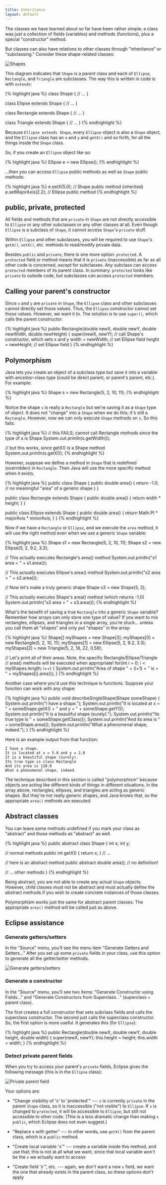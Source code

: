 ```yaml
---
title: Inheritance
layout: default
---
```


The classes we have learned about so far have been rather simple: a class was just a collection of fields (variables) and methods (functions), plus a special "constructor" method.

But classes can also have relations to other classes through "inheritance" or "subclassing." Consider these shape-related classes:

![Shapes](/images/shapes-uml.png)

This diagram indicates that `Shape` is a parent class and each of `Ellipse`, `Rectangle`, and `Triangle` are subclasses. The way this is written in code is with `extends`:

{% highlight java %}
class Shape {
  // ...
}

class Ellipse extends Shape {
  // ...
}

class Rectangle extends Shape {
  // ...
}

class Triangle extends Shape {
  // ...
}
{% endhighlight %}

Because `Ellipse extends Shape`, every `Ellipse` object is also a `Shape` object, and the `Ellipse` class has an `x` and `y` and `getX()` and so forth, for all the things inside the `Shape` class.

So, if you create an `Ellipse` object like so:

{% highlight java %}
Ellipse e = new Ellipse();
{% endhighlight %}

...then you can access `Ellipse` public methods as well as `Shape` public methods:

{% highlight java %}
e.setX(5.0);         // Shape public method (inherited)
e.setMajorAxis(2.2); // Ellipse public method
{% endhighlight %}

## public, private, protected

All fields and methods that are `private` in `Shape` are not directly accessible to `Ellipse` or any other subclasses or any other classes at all. Even though `Ellipse` is a subclass of `Shape`, it cannot access `Shape`'s `private` stuff.

Within `Ellipse` and other subclasses, you will be required to use `Shape`'s `getX()`, `setX()`, etc. methods to read/modify private data.

Besides `public` and `private`, there is one more option: `protected`. A `protected` field or method means that it is `private` (inaccessible) as far as all other code is concerned, *except* for subclasses. Any subclass can access `protected` members of its parent class. In summary: `protected` looks like `private` to outside code, but subclasses can access `protected` members.

## Calling your parent's constructor

Since `x` and `y` are `private` in `Shape`, the `Ellipse` class and other subclasses cannot directly set those values. Thus, the `Ellipse` constructor cannot set those values. However, we want it to. The solution is to use `super()`, which calls the parent constructor:

{% highlight java %}
public Rectangle(double newX, double newY, double newWidth, double newHeight) {
    super(newX, newY);  // call Shape's constructor, which sets x and y
    width = newWidth;   // set Ellipse field
    height = newHeight; // set Ellipse field
}
{% endhighlight %}

## Polymorphism

Java lets you create an object of a subclass type but save it into a variable with ancestor-class type (could be direct parent, or parent's parent, etc.). For example:

{% highlight java %}
Shape s = new Rectangle(5, 2, 10, 11);
{% endhighlight %}

Notice the shape `s` is really a `Rectangle` but we're saving it as a `Shape` type of object. It does not "change" into a `Shape` when we do this; it's still a `Rectangle`. However, now we can only execute `Shape` methods on `s`. So this fails:

{% highlight java %}
// this FAILS; cannot call Rectangle methods since the type of s is Shape
System.out.println(s.getWidth());

// but this works, since getX() is a Shape method
System.out.println(s.getX());
{% endhighlight %}

However, suppose we define a method in `Shape` that is redefined (overridden) in `Rectangle`. Then Java will use the more specific method when it exists.

{% highlight java %}
public class Shape {
  public double area() {
    return -1.0; // no meaningful "area" of a generic shape
  }
}

public class Rectangle extends Shape {
  public double area() {
    return width * height;
  }
}

public class Ellipse extends Shape {
  public double area() {
    return Math.PI * majorAxis * minorAxis;
  }
}
{% endhighlight %}

Now if we have a `Rectangle` or `Ellipse`, and we execute the `area` method, it will use the right method even when we use a generic `Shape` variable:

{% highlight java %}
Shape s1 = new Rectangle(5, 2, 10, 11);
Shape s2 = new Ellipse(5, 2, 9.2, 3.3);

// This actually executes Rectangle's area() method
System.out.println("s1 area = " + s1.area());

// This actually executes Ellipse's area() method
System.out.println("s2 area = " + s2.area());

// Now let's make a truly generic shape
Shape s3 = new Shape(5, 2);

// This actually executes Shape's area() method (which returns -1.0)
System.out.println("s3 area = " + s3.area());
{% endhighlight %}

What's the benefit of saving a true `Rectangle` into a generic `Shape` variable? Remember how arrays can only store one type of value? If you want to mix rectangles, ellipses, and triangles in a single array, you're stuck... unless you call them all "shapes" and only put "shapes" in the array:

{% highlight java %}
Shape[] myShapes = new Shape[3];
myShapes[0] = new Rectangle(5, 2, 10, 11);
myShapes[1] = new Ellipse(5, 2, 9.2, 3.3);
myShapes[2] = new Triangle(5, 2, 18, 22, 0.58);

// Let's print all of their areas. Note, the specific Rectangle/Ellipse/Triangle
// area() methods will be executed when appropriate!
for(int i = 0; i < myShapes.length; i++)
{
  System.out.println("Area of shape " + (i+1) + " is = " + myShapes[i].area());
}
{% endhighlight %}

Another case where you'd use this technique is functions. Suppose your function can work with any shape:

{% highlight java %}
public void describeSingleShape(Shape someShape)
{
  System.out.println("I have a shape.");
  System.out.println("It is located at x = " + someShape.getX() + " and y = " + someShape.getY());
  System.out.println("It is a beautiful shape (surely).");
  System.out.println("Its true type is " + someShape.getClass());
  System.out.println("And its area is " + someShape.area());
  System.out.println("What a phenomenal shape, indeed.");
}
{% endhighlight %}

Here is an example output from that function:

```
I have a shape.
It is located at x = 5.0 and y = 2.0
It is a beautiful shape (surely).
Its true type is class Rectangle
And its area is 110.0
What a phenomenal shape, indeed.
```

The technique described in this section is called "polymorphism" because objects are acting like different kinds of things in different situations. In the array above, rectangles, ellipses, and triangles are acting as generic shapes. But they're not really generic shapes, and Java knows that, so the appropriate `area()` methods are executed.

## Abstract classes

You can leave some methods undefined if you mark your class as "abstract" and those methods as "abstract" as well.

{% highlight java %}
public abstract class Shape {
   int x;
   int y;

   // normal methods
   public int getX() {
       return x;
   }
   // ...

   // here is an abstract method
   public abstract double area(); // no definition!

   // ... other methods
}
{% endhighlight %}

Being abstract, you are not able to create any actual `Shape` objects. However, child classes must not be abstract and must actually define the abstract methods if you wish to create concrete instances of those classes.

Polymorphism works just the same for abstract parent classes. The appropriate `area()` method will be called just as above.

## Eclipse assistance

### Generate getters/setters

In the "Source" menu, you'll see the menu item "Generate Getters and Setters..." After you set up some `private` fields in your class, use this option to generate all the getter/setter methods.

![Generate getters/setters](/images/eclipse-generate-getters-setters.png)

### Generate a constructor

In the "Source" menu, you'll see two items: "Generate Constructor using Fields..." and "Generate Constructors from Superclass..." (superclass = parent class).

The first creates a full constructor that sets subclass fields and calls the superclass constructor. The second just calls the superclass constructor. So, the first option is more useful. It generates this (for `Ellipse`):

{% highlight java %}
public Rectangle(double newX, double newY, double height, double width) {
	super(newX, newY);
	this.height = height;
	this.width = width;
}
{% endhighlight %}

### Detect private parent fields

When you try to access your parent's `private` fields, Eclipse gives the following message (this is in the `Ellipse` class):

![Private parent field](/images/eclipse-private-parent-field.png)

Your options are:

- "Change visibility of 'x' to 'protected'" --- `x` is currently `private` in the parent `Shape` class, so it is inaccessible ("not visible") to `Ellipse`. If `x` is changed to `protected`, it will be accessible to `Ellipse`, but still not accessible to other code. (This is a less dramatic change than making `x` `public`, which Eclipse does not even suggest.)

- "Replace x with getter" --- in other words, use `getX()` from the parent class, which is a `public` method.

- "Create local variable 'x'" --- create a variable inside this method, and use that; this is not at all what we want, since that local variable won't be the `x` we actually want to access

- "Create field 'x'", etc. --- again, we don't want a new `x` field, we want the one that already exists in the parent class, so these options don't apply
